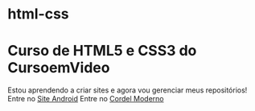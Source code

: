 # html-css
 
 <h1>Curso de HTML5 e CSS3 do CursoemVideo</h1>

<p>
    Estou aprendendo a criar sites e agora vou gerenciar meus repositórios!
    Entre no <a href="https://jonasvlima.github.io/html-css/desafios/d010/android"> Site Android</a>
    Entre no <a href="https://jonasvlima.github.io/html-css/desafios/  d012/">Cordel Moderno</a>
</p>
